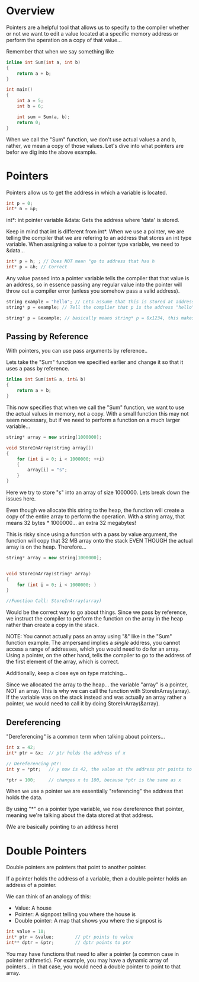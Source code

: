 # Overview

Pointers are a helpful tool that allows us to specify to the compiler whether or not we want to edit a value located at a specific memory address or perform the operation on a copy of that value...

Remember that when we say something like

```cpp
inline int Sum(int a, int b)
{
    return a + b;
}

int main()
{
    int a = 5;
    int b = 6;

    int sum = Sum(a, b);
    return 0;
}
```

When we call the "Sum" function, we don't use actual values a and b, rather, we mean a copy of those values. Let's dive into what pointers are befor we dig into the above example.

# Pointers

Pointers allow us to get the address in which a variable is located.

```cpp
int p = 0;
int* n = &p;
```

int*: int pointer variable
&data: Gets the address where 'data' is stored. 

Keep in mind that int is different from int*. When we use a pointer, we are telling the compiler that we are refering to an address that stores an int type variable. When assigning a value to a pointer type variable, we need to &data...

```cpp
int* p = h; ; // Does NOT mean "go to address that has h
int* p = &h; // Correct
```

Any value passed into a pointer variable tells the compiler that that value is an address, so in essence passing any regular value into the pointer will throw out a compiler error (unless you somehow pass a valid address).

```cpp
string example = "hello"; // Lets assume that this is stored at address 0x1234
string* p = example; // Tell the complier that p is the address "hello"... doesn't make sense; throw out error

string* p = &example; // basically means string* p = 0x1234, this makes sense
```

## Passing by Reference

With pointers, you can use pass arguments by reference..

Lets take the "Sum" function we specified earlier and change it so that it uses a pass by reference. 

```cpp
inline int Sum(int& a, int& b)
{
    return a + b;
}
```

This now specifies that when we call the "Sum" function, we want to use the actual values in memory, not a copy. With a small function this may not seem necessary, but if we need to perform a function on a much larger variable...

```cpp
string* array = new string[1000000];

void StoreInArray(string array[])
{
    for (int i = 0; i < 1000000; ++i)
    {
        array[i] = "s";
    }
}
```

Here we try to store "s" into an array of size 1000000. Lets break down the issues here. 

Even though we allocate this string to the heap, the function will create a copy of the entire array to perform the operation. With a string array, that means 32 bytes * 1000000... an extra 32 megabytes!

This is risky since using a function with a pass by value argument, the function will copy that 32 MB array onto the stack EVEN THOUGH the actual array is on the heap. Therefore...

```cpp
string* array = new string[1000000];


void StoreInArray(string* array)
{
    for (int i = 0; i < 1000000; )
}

//Function Call: StoreInArray(array)
```

Would be the correct way to go about things. Since we pass by reference, we instruct the compiler to perform the function on the array in the heap rather than create a copy in the stack.
 
NOTE: You cannot actually pass an array using "&" like in the "Sum" function example. The ampersand implies a *single* address, you cannot access a range of addresses, which you would need to do for an array. Using a pointer, on the other hand, tells the compiler to go to the address of the first element of the array, which is correct. 

Additionally, keep a close eye on type matching...

Since we allocated the array to the heap... the variable "array" is a pointer, NOT an array. This is why we can call the function with StoreInArray(array). If the variable was on the stack instead and was actually an array rather a pointer, we would need to call it by doing StoreInArray(&array).

## Dereferencing

"Dereferencing" is a common term when talking about pointers...

```cpp
int x = 42;
int* ptr = &x;  // ptr holds the address of x

// Dereferencing ptr:
int y = *ptr;   // y now is 42, the value at the address ptr points to

*ptr = 100;     // changes x to 100, because *ptr is the same as x
```

When we use a pointer we are essentially "referencing" the address that holds the data.

By using "*" on a pointer type variable, we now dereference that pointer, meaning we're talking about the data stored at that address.

(We are basically pointing to an address here)

# Double Pointers

Double pointers are pointers that point to another pointer. 

If a pointer holds the address of a variable, then a double pointer holds an address of a pointer.

We can think of an analogy of this:

 - Value: A house
 - Pointer: A signpost telling you where the house is
 - Double pointer: A map that shows you where the signpost is

```cpp
int value = 10;
int* ptr = &value;        // ptr points to value
int** dptr = &ptr;        // dptr points to ptr
```

You may have functions that need to alter a pointer (a common case in pointer arithmetic). For example, you may have a dynamic array of pointers... in that case, you would need a double pointer to point to that array.